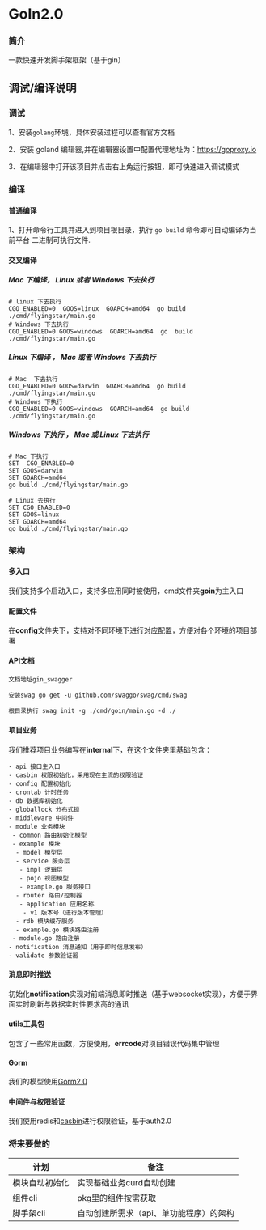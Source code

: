 # GoIn2.0

### 简介
一款快速开发脚手架框架（基于gin）

## 调试/编译说明

### 调试

1、安装`golang`环境，具体安装过程可以查看官方文档

2、安装 goland 编辑器,并在编辑器设置中配置代理地址为：https://goproxy.io

3、在编辑器中打开该项目并点击右上角运行按钮，即可快速进入调试模式

### 编译

#### 普通编译

1、打开命令行工具并进入到项目根目录，执行 `go build` 命令即可自动编译为当前平台 二进制可执行文件.

#### 交叉编译

##### Mac 下编译， Linux 或者 Windows 下去执行

```
# linux 下去执行
CGO_ENABLED=0  GOOS=linux  GOARCH=amd64  go build ./cmd/flyingstar/main.go
# Windows 下去执行
CGO_ENABLED=0 GOOS=windows  GOARCH=amd64  go  build  ./cmd/flyingstar/main.go
```

##### Linux 下编译 ， Mac 或者 Windows 下去执行

```
# Mac  下去执行
CGO_ENABLED=0 GOOS=darwin  GOARCH=amd64  go build ./cmd/flyingstar/main.go
# Windows 下执行
CGO_ENABLED=0 GOOS=windows  GOARCH=amd64  go build ./cmd/flyingstar/main.go

```

##### Windows 下执行 ， Mac 或 Linux 下去执行

```
# Mac 下执行
SET  CGO_ENABLED=0
SET GOOS=darwin
SET GOARCH=amd64
go build ./cmd/flyingstar/main.go

# Linux 去执行
SET CGO_ENABLED=0
SET GOOS=linux
SET GOARCH=amd64
go build ./cmd/flyingstar/main.go

```

### 架构
#### 多入口

我们支持多个启动入口，支持多应用同时被使用，cmd文件夹**goin**为主入口

#### 配置文件

在**config**文件夹下，支持对不同环境下进行对应配置，方便对各个环境的项目部署

#### API文档

```
文档地址gin_swagger

安装swag go get -u github.com/swaggo/swag/cmd/swag

根目录执行 swag init -g ./cmd/goin/main.go -d ./
```

#### 项目业务

我们推荐项目业务编写在**internal**下，在这个文件夹里基础包含：

```
- api 接口主入口
- casbin 权限初始化，采用现在主流的权限验证
- config 配置初始化
- crontab 计时任务
- db 数据库初始化
- globallock 分布式锁
- middleware 中间件
- module 业务模块
 - common 路由初始化模型
 - example 模块
  - model 模型层
  - service 服务层
   - impl 逻辑层
   - pojo 视图模型
   - example.go 服务接口
  - router 路由/控制器
   - application 应用名称
    - v1 版本号（进行版本管理）
  - rdb 模块缓存服务
  - example.go 模块路由注册
 - module.go 路由注册
- notification 消息通知（用于即时信息发布）
- validate 参数验证器
```

#### 消息即时推送

初始化**notification**实现对前端消息即时推送（基于websocket实现），方便于界面实时刷新与数据实时性要求高的通讯

#### utils工具包

包含了一些常用函数，方便使用，**errcode**对项目错误代码集中管理

#### Gorm

我们的模型使用[Gorm2.0](https://gorm.io/zh_CN/docs/index.html)

#### 中间件与权限验证

我们使用redis和[casbin](https://casbin.org/docs/zh-CN/get-started)进行权限验证，基于auth2.0

### 将来要做的

计划 | 备注
---|---
模块自动初始化 | 实现基础业务curd自动创建
组件cli | pkg里的组件按需获取
脚手架cli | 自动创建所需求（api、单功能程序）的架构